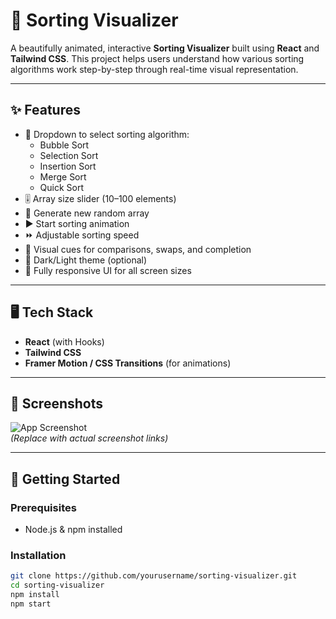 # 🧠 Sorting Visualizer

A beautifully animated, interactive **Sorting Visualizer** built using **React** and **Tailwind CSS**. This project helps users understand how various sorting algorithms work step-by-step through real-time visual representation.

---

## ✨ Features

- 🔽 Dropdown to select sorting algorithm:
  - Bubble Sort
  - Selection Sort
  - Insertion Sort
  - Merge Sort
  - Quick Sort
- 🎚️ Array size slider (10–100 elements)
- 🔄 Generate new random array
- ▶️ Start sorting animation
- ⏩ Adjustable sorting speed
- 🎨 Visual cues for comparisons, swaps, and completion
- 🌙 Dark/Light theme (optional)
- 📱 Fully responsive UI for all screen sizes

---

## 🖥️ Tech Stack

- **React** (with Hooks)
- **Tailwind CSS**
- **Framer Motion / CSS Transitions** (for animations)

---

## 📸 Screenshots

![App Screenshot](link-to-your-screenshot.png)  
*(Replace with actual screenshot links)*

---

## 🚀 Getting Started

### Prerequisites
- Node.js & npm installed

### Installation

```bash
git clone https://github.com/yourusername/sorting-visualizer.git
cd sorting-visualizer
npm install
npm start
